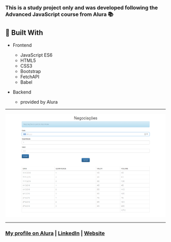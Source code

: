 ### This is a study project only and was developed following the Advanced JavaScript course from Alura :books:


## :electric_plug: Built With

- Frontend
  - JavaScript ES6
  - HTML5
  - CSS3
  - Bootstrap
  - FetchAPI
  - Babel

- Backend
  - provided by Alura

<hr />

<p align="center">
  <img src="client/assets/screenshot.png" />
</p>

<hr />

### <a href="https://cursos.alura.com.br/user/stefanosaffran">My profile on Alura</a> | <a href="https://www.linkedin.com/in/stefanosaffran/">LinkedIn</a> | <a href="https://stefanosaffran.com">Website</a>
